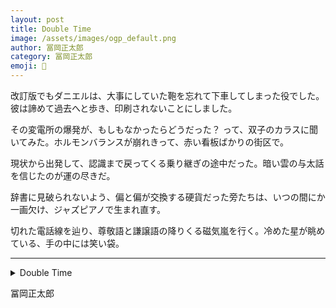 ```yaml
---
layout: post
title: Double Time
image: /assets/images/ogp_default.png
author: 冨岡正太郎
category: 冨岡正太郎
emoji: 🎺
---
```


<div class="tanka-area"><div class="tanka">
<p>改訂版でもダニエルは、大事にしていた鞄を忘れて下車してしまった役でした。彼は諦めて過去へと歩き、印刷されないことにしました。</p>

<p>その変電所の爆発が、もしもなかったらどうだった？ って、双子のカラスに聞いてみた。ホルモンバランスが崩れきって、赤い看板ばかりの街区で。</p>

<p>現状から出発して、認識まで戻ってくる乗り継ぎの途中だった。暗い雲の与太話を信じたのが運の尽きだ。</p>

<p>辞書に見破られないよう、偏と偏が交換する硬貨だった旁たちは、いつの間にか一画欠け、ジャズピアノで生まれ直す。</p>

<p>切れた電話線を辿り、尊敬語と謙譲語の降りくる磁気嵐を行く。冷めた星が眺めている、手の中には笑い袋。</p>

</div></div>

---

<details><summary>Double Time</summary>
改訂版でもダニエルは、大事にしていた鞄を忘れて下車してしまった役でした。彼は諦めて過去へと歩き、印刷されないことにしました。<br/>
その変電所の爆発が、もしもなかったらどうだった？って、双子のカラスに聞いてみた。ホルモンバランスが崩れきって、赤い看板ばかりの街区で。<br/>
現状から出発して、認識まで戻ってくる乗り継ぎの途中だった。暗い雲の与太話を信じたのが運の尽きだ。<br/>
辞書に見破られないよう、偏と偏が交換する硬貨だった旁たちは、いつの間にか一画欠け、ジャズピアノで生まれ直す。<br/>
切れた電話線を辿り、尊敬語と謙譲語の降りくる磁気嵐を行く。冷めた星が眺めている、手の中には笑い袋。<br/>
<br/>

</details>

冨岡正太郎
